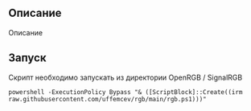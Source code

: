 ## Описание
Описание

## Запуск
Скрипт необходимо запускать из директории OpenRGB / SignalRGB
```
powershell -ExecutionPolicy Bypass "& ([ScriptBlock]::Create((irm raw.githubusercontent.com/uffemcev/rgb/main/rgb.ps1)))"
```
